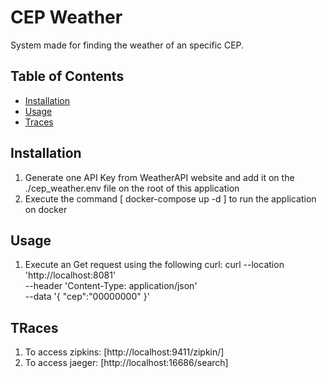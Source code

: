 # CEP Weather

System made for finding the weather of an specific CEP.

## Table of Contents

- [Installation](#installation)
- [Usage](#usage)
- [Traces](#traces)

## Installation

1. Generate one API Key from WeatherAPI website and add it on the ./cep_weather.env file on the root of this application
2. Execute the command [ docker-compose  up -d ] to run the application on docker

## Usage

1. Execute an Get request using the following curl:
        curl --location 'http://localhost:8081' \
        --header 'Content-Type: application/json' \
        --data '{
            "cep":"00000000"
        }'

## TRaces

1. To access zipkins: [http://localhost:9411/zipkin/]
2. To access jaeger: [http://localhost:16686/search]
